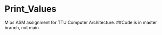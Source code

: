 # Print_Values
Mips ASM assignment for TTU Computer Architecture.
##Code is in master branch, not main
